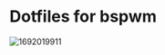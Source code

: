 # Dotfiles for bspwm
![1692019911](https://github.com/saint49g/dotfiles-arch-bspwm/assets/131678603/4712e522-c415-4c35-99b1-a8b5156a8eb2)

